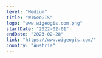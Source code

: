 ```yaml
---
level: "Medium"
title: "WIGeoGIS"
logo: "www.wigeogis.com.png"
startDate: "2022-02-01"
endDate: "2023-02-28"
link: "https://www.wigeogis.com/"
country: "Austria"
---
```

